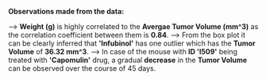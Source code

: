 **Observations made from the data:**

--> **Weight (g)** is highly correlated to the **Avergae Tumor Volume (mm^3)** as the correlation coefficient between them is **0.84**.
--> From the box plot it can be clearly inferred that **'Infubinol'** has one outlier which has the **Tumor Volume** of **36.32 mm^3**.
--> In case of the mouse with **ID 'l509'** being treated with **'Capomulin'** drug, a gradual **decrease** in the **Tumor Volume** can be observed over the course of 45 days.
